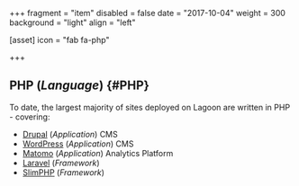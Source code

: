 +++
fragment = "item"
disabled = false
date = "2017-10-04"
weight = 300
background = "light"
align = "left"

[asset]
  icon = "fab fa-php"

+++
## PHP (_Language_) {#PHP}

To date, the largest majority of sites deployed on Lagoon are written in PHP - covering:

- [Drupal](https://www.drupal.org) (_Application_) CMS
- [WordPress](https://wordpress.com/) (_Application_) CMS
- [Matomo](https://matomo.org/) (_Application_) Analytics Platform
- [Laravel](https://laravel.com/) (_Framework_)
- [SlimPHP](https://www.slimframework.com/) (_Framework_)
